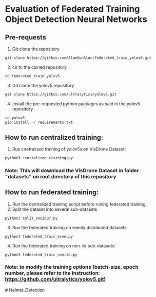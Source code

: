 # Evaluation of Federated Training Object Detection Neural Networks

## Pre-requests
1. Git clone the repository
```bash
git clone https://github.com/AlanSunAlan/federated_train_yolov5.git
```
2. cd to the cloned repository
```bash
cd federated_train_yolov5
```
3. Git clone the yolov5 repository
```bash
git clone https://github.com/ultralytics/yolov5.git
```
4. Install the pre-requested python packages as said in the yolov5 repository
```bash
cd yolov5
pip install -r requirements.txt
```

## How to run centralized training:
1. Run cnetralized training of yolov5s on VisDrone Dataset:
```bash
python3 centralized_training.py
```
### Note: This will download the VisDrone Dataset in folder "datasets" on root directory of this repository

## How to run federated training:
1. Run the centralized training script before runing federated training.
2. Split the dataset into several sub-datasets
```bash
python3 split_voc2007.py
```
3. Run the federated training on evenly distributed datasets:
```bash
python3 federated_train_even.py
```
4. Run the federated training on non-iid sub-datasets:
```bash
python3 federated_train_noniid.py
```
### Note: to modify the training options (batch-size, epoch number, please refer to the instruction: https://github.com/ultralytics/yolov5.git)
#   H e l m e t _ D e t e c t i o n  
 